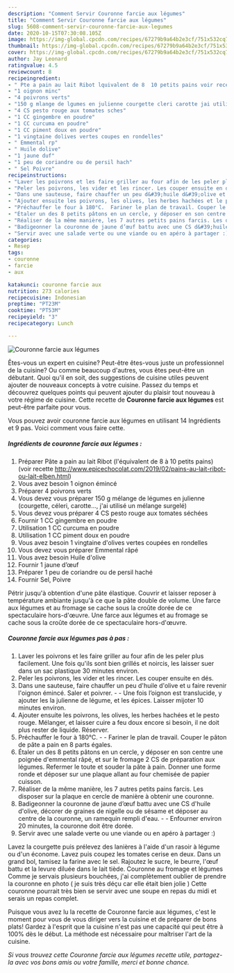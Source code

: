 ```yaml
---
description: "Comment Servir Couronne farcie aux légumes"
title: "Comment Servir Couronne farcie aux légumes"
slug: 5608-comment-servir-couronne-farcie-aux-legumes
date: 2020-10-15T07:30:08.105Z
image: https://img-global.cpcdn.com/recipes/67279b9a64b2e3cf/751x532cq70/couronne-farcie-aux-legumes-photo-principale-de-la-recette.jpg
thumbnail: https://img-global.cpcdn.com/recipes/67279b9a64b2e3cf/751x532cq70/couronne-farcie-aux-legumes-photo-principale-de-la-recette.jpg
cover: https://img-global.cpcdn.com/recipes/67279b9a64b2e3cf/751x532cq70/couronne-farcie-aux-legumes-photo-principale-de-la-recette.jpg
author: Jay Leonard
ratingvalue: 4.5
reviewcount: 8
recipeingredient:
- " Pte a pain au lait Ribot lquivalent de 8  10 petits pains voir recette httpwwwepicechocolatcom201902painsaulaitribotoulaitelbenhtml"
- "1 oignon minc"
- "4 poivrons verts"
- "150 g mlange de lgumes en julienne courgette cleri carotte jai utilis un mlange surgel"
- "4 CS pesto rouge aux tomates sches"
- "1 CC gingembre en poudre"
- "1 CC curcuma en poudre"
- "1 CC piment doux en poudre"
- "1 vingtaine dolives vertes coupes en rondelles"
- " Emmental rp"
- " Huile dolive"
- "1 jaune duf"
- "1 peu de coriandre ou de persil hach"
- " Sel Poivre"
recipeinstructions:
- "Laver les poivrons et les faire griller au four afin de les peler plus facilement. Une fois qu&#39;ils sont bien grillés et noircis, les laisser suer dans un sac plastique 30 minutes environ."
- "Peler les poivrons, les vider et les rincer. Les couper ensuite en dés."
- "Dans une sauteuse, faire chauffer un peu d&#39;huile d&#39;olive et u faire revenir l&#39;oignon émincé. Saler et poivrer.  Une fois l’oignon est translucide, y ajouter les la julienne de légume, et les épices. Laisser mijoter 10 minutes environ."
- "Ajouter ensuite les poivrons, les olives, les herbes hachées et le pesto rouge. Mélanger, et laisser cuire a feu doux encore si besoin, il ne doit plus rester de liquide. Réserver."
- "Préchauffer le four à 180°C.  Fariner le plan de travail. Couper le pâton de pâte a pain en 8 parts égales."
- "Étaler un des 8 petits pâtons en un cercle, y déposer en son centre une poignée d&#39;emmental râpé, et sur le fromage 2 CS de préparation aux légumes. Refermer le toute et souder la pâte à pain. Donner une forme ronde et déposer sur une plaque allant au four chemisée de papier cuisson."
- "Réaliser de la même manière, les 7 autres petits pains farcis. Les disposer sur la plaque en cercle de manière à obtenir une couronne."
- "Badigeonner la couronne de jaune d’œuf battu avec une CS d&#39;huile d&#39;olive, décorer de graines de nigelle ou de sésame et déposer au centre de la couronne, un ramequin rempli d&#39;eau.  Enfourner environ 20 minutes, la couronne doit être dorée."
- "Servir avec une salade verte ou une viande ou en apéro à partager :)"
categories:
- Resep
tags:
- couronne
- farcie
- aux

katakunci: couronne farcie aux 
nutrition: 273 calories
recipecuisine: Indonesian
preptime: "PT23M"
cooktime: "PT53M"
recipeyield: "3"
recipecategory: Lunch

---
```



![Couronne farcie aux légumes](https://img-global.cpcdn.com/recipes/67279b9a64b2e3cf/751x532cq70/couronne-farcie-aux-legumes-photo-principale-de-la-recette.jpg)

Êtes-vous un expert en cuisine? Peut-être êtes-vous juste un professionnel de la cuisine? Ou comme beaucoup d'autres, vous êtes peut-être un débutant. Quoi qu'il en soit, des suggestions de cuisine utiles peuvent ajouter de nouveaux concepts à votre cuisine. Passez du temps et découvrez quelques points qui peuvent ajouter du plaisir tout nouveau à votre régime de cuisine. Cette recette de <strong> Couronne farcie aux légumes </strong> est peut-être parfaite pour vous.

<!--inarticleads1-->

Vous pouvez avoir couronne farcie aux légumes en utilisant 14 Ingrédients et 9 pas. Voici comment vous faire cette.

##### Ingrédients de couronne farcie aux légumes :

1. Préparer  Pâte a pain au lait Ribot (l&#39;équivalent de 8 à 10 petits pains) (voir recette http://www.epicechocolat.com/2019/02/pains-au-lait-ribot-ou-lait-elben.html)
1. Vous avez besoin 1 oignon émincé
1. Préparer 4 poivrons verts
1. Vous devez vous préparer 150 g mélange de légumes en julienne (courgette, céleri, carotte..., j&#39;ai utilisé un mélange surgelé)
1. Vous devez vous préparer 4 CS pesto rouge aux tomates séchées
1. Fournir 1 CC gingembre en poudre
1. Utilisation 1 CC curcuma en poudre
1. Utilisation 1 CC piment doux en poudre
1. Vous avez besoin 1 vingtaine d&#39;olives vertes coupées en rondelles
1. Vous devez vous préparer  Emmental râpé
1. Vous avez besoin  Huile d&#39;olive
1. Fournir 1 jaune d’œuf
1. Préparer 1 peu de coriandre ou de persil haché
1. Fournir  Sel, Poivre


Pétrir jusqu&#39;à obtention d&#39;une pâte élastique. Couvrir et laisser reposer à température ambiante jusqu&#39;à ce que la pâte double de volume. Une farce aux légumes et au fromage se cache sous la croûte dorée de ce spectaculaire hors-d&#39;œuvre. Une farce aux légumes et au fromage se cache sous la croûte dorée de ce spectaculaire hors-d&#39;œuvre. 

<!--inarticleads2-->

##### Couronne farcie aux légumes pas à pas :

1. Laver les poivrons et les faire griller au four afin de les peler plus facilement. Une fois qu&#39;ils sont bien grillés et noircis, les laisser suer dans un sac plastique 30 minutes environ.
1. Peler les poivrons, les vider et les rincer. Les couper ensuite en dés.
1. Dans une sauteuse, faire chauffer un peu d&#39;huile d&#39;olive et u faire revenir l&#39;oignon émincé. Saler et poivrer. -  - Une fois l’oignon est translucide, y ajouter les la julienne de légume, et les épices. Laisser mijoter 10 minutes environ.
1. Ajouter ensuite les poivrons, les olives, les herbes hachées et le pesto rouge. Mélanger, et laisser cuire a feu doux encore si besoin, il ne doit plus rester de liquide. Réserver.
1. Préchauffer le four à 180°C. -  - Fariner le plan de travail. Couper le pâton de pâte a pain en 8 parts égales.
1. Étaler un des 8 petits pâtons en un cercle, y déposer en son centre une poignée d&#39;emmental râpé, et sur le fromage 2 CS de préparation aux légumes. Refermer le toute et souder la pâte à pain. Donner une forme ronde et déposer sur une plaque allant au four chemisée de papier cuisson.
1. Réaliser de la même manière, les 7 autres petits pains farcis. Les disposer sur la plaque en cercle de manière à obtenir une couronne.
1. Badigeonner la couronne de jaune d’œuf battu avec une CS d&#39;huile d&#39;olive, décorer de graines de nigelle ou de sésame et déposer au centre de la couronne, un ramequin rempli d&#39;eau. -  - Enfourner environ 20 minutes, la couronne doit être dorée.
1. Servir avec une salade verte ou une viande ou en apéro à partager :)


Lavez la courgette puis prélevez des lanières à l&#39;aide d&#39;un rasoir à légume ou d&#39;un économe. Lavez puis coupez les tomates cerise en deux. Dans un grand bol, tamisez la farine avec le sel. Rajoutez le sucre, le beurre, l&#39;œuf battu et la levure diluée dans le lait tiède. Couronne au fromage et légumes Comme je servais plusieurs bouchées, j&#39;ai complètement oublier de prendre la couronne en photo ( je suis très déçu car elle était bien jolie ) Cette couronne pourrait très bien se servir avec une soupe en repas du midi et serais un repas complet. 

<!--inarticleads1-->

<p>
Puisque vous avez lu la recette de Couronne farcie aux légumes, c'est le moment pour vous de vous diriger vers la cuisine et de préparer de bons plats! Gardez à l'esprit que la cuisine n'est pas une capacité qui peut être à 100% dès le début. La méthode est nécessaire pour maîtriser l'art de la cuisine.
</p>

<p>
<i>Si vous trouvez cette Couronne farcie aux légumes recette utile, partagez-la avec vos bons amis ou votre famille, merci et bonne chance.</i>
</p>

